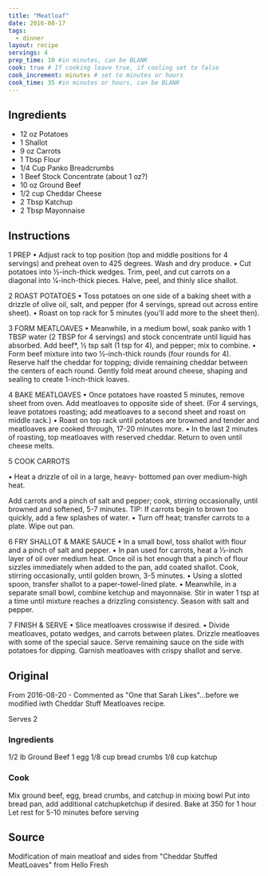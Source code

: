 ```yaml
---
title: "Meatloaf"
date: 2016-08-17
tags: 
  - dinner
layout: recipe
servings: 4
prep_time: 10 #in minutes, can be BLANK
cook: true # If cooking leave true, if cooling set to false
cook_increment: minutes # set to minutes or hours
cook_time: 35 #in minutes or hours, can be BLANK
---
```



## Ingredients

- 12 oz Potatoes
- 1 Shallot
- 9 oz Carrots
- 1 Tbsp Flour
- 1/4 Cup Panko Breadcrumbs
- 1 Beef Stock Concentrate (about 1 oz?)
- 10 oz Ground Beef
- 1/2 cup Cheddar Cheese
- 2 Tbsp Katchup
- 2 Tbsp Mayonnaise

## Instructions

1 PREP
• Adjust rack to top position (top and middle
positions for 4 servings) and preheat oven
to 425 degrees. Wash and dry produce.
• Cut potatoes into 1⁄2-inch-thick wedges.
Trim, peel, and cut carrots on a diagonal
into 1⁄4-inch-thick pieces. Halve, peel, and
thinly slice shallot.

2 ROAST POTATOES
• Toss potatoes on one side of a baking
sheet with a drizzle of olive oil, salt, and
pepper (for 4 servings, spread out across
entire sheet).
• Roast on top rack for 5 minutes (you’ll add
more to the sheet then).

3 FORM MEATLOAVES
• Meanwhile, in a medium bowl, soak panko
with 1 TBSP water (2 TBSP for 4 servings)
and stock concentrate until liquid has
absorbed. Add beef*, 1⁄2 tsp salt (1 tsp for 4),
and pepper; mix to combine.
• Form beef mixture into two 1⁄2-inch-thick
rounds (four rounds for 4). Reserve half
the cheddar for topping; divide remaining
cheddar between the centers of each round.
Gently fold meat around cheese, shaping
and sealing to create 1-inch-thick loaves.

4 BAKE MEATLOAVES
• Once potatoes have roasted 5 minutes,
remove sheet from oven. Add meatloaves
to opposite side of sheet. (For 4 servings,
leave potatoes roasting; add meatloaves to
a second sheet and roast on middle rack.)
• Roast on top rack until potatoes are
browned and tender and meatloaves are
cooked through, 17-20 minutes more.
• In the last 2 minutes of roasting, top
meatloaves with reserved cheddar. Return
to oven until cheese melts.

5 COOK CARROTS

• Heat a drizzle of oil in a large, heavy-
bottomed pan over medium-high heat.

Add carrots and a pinch of salt and
pepper; cook, stirring occasionally, until
browned and softened, 5-7 minutes. TIP: If
carrots begin to brown too quickly, add a
few splashes of water.
• Turn off heat; transfer carrots to a plate.
Wipe out pan.

6 FRY SHALLOT & MAKE SAUCE
• In a small bowl, toss shallot with flour and
a pinch of salt and pepper.
• In pan used for carrots, heat a 1⁄3-inch layer
of oil over medium heat. Once oil is
hot enough that a pinch of flour sizzles
immediately when added to the pan, add
coated shallot. Cook, stirring occasionally,
until golden brown, 3-5 minutes.
• Using a slotted spoon, transfer shallot to a
paper-towel-lined plate.
• Meanwhile, in a separate small bowl,
combine ketchup and mayonnaise. Stir in
water 1 tsp at a time until mixture reaches
a drizzling consistency. Season with salt
and pepper.

7 FINISH & SERVE
• Slice meatloaves crosswise if desired.
• Divide meatloaves, potato wedges, and
carrots between plates. Drizzle meatloaves
with some of the special sauce. Serve
remaining sauce on the side with potatoes
for dipping. Garnish meatloaves with crispy
shallot and serve.

## Original

From 2016-08-20 - Commented as "One that Sarah Likes"...before we modified iwth Cheddar Stuff Meatloaves recipe.

Serves 2

### Ingredients

1/2 lb Ground Beef
1 egg
1/8 cup bread crumbs
1/8 cup katchup

### Cook

Mix ground beef, egg, bread crumbs, and catchup in mixing bowl
Put into bread pan, add additional catchupketchup if desired.
Bake at 350 for 1 hour
Let rest for 5-10 minutes before serving



## Source

Modification of main meatloaf and sides from "Cheddar Stuffed MeatLoaves" from Hello Fresh